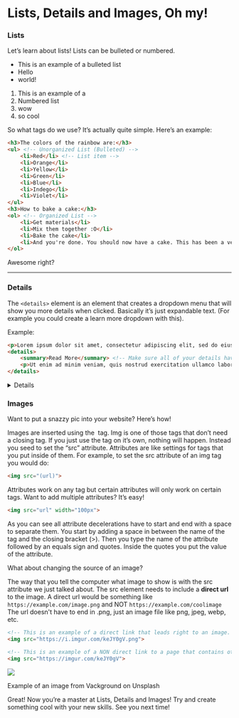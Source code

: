 # Lists, Details and Images, Oh my!

### Lists

Let’s learn about lists! Lists can be bulleted or numbered.

- This is an example of a bulleted list
- Hello
- world!
1. This is an example of a
2. Numbered list
3. wow
4. so cool

So what tags do we use? It’s actually quite simple. Here’s an example:

```html
<h3>The colors of the rainbow are:</h3>
<ul> <!-- Unorganized List (Bulleted) -->
	<li>Red</li> <!-- List item -->	
	<li>Orange</li>
	<li>Yellow</li>
	<li>Green</li>
	<li>Blue</li>
	<li>Indego</li>
	<li>Violet</li>
</ul>
<h3>How to bake a cake:</h3>
<ol> <!-- Organized List -->
	<li>Get materials</li>
	<li>Mix them together :O</li>
	<li>Bake the cake</li>
	<li>And you're done. You should now have a cake. This has been a very detailed tutorial for making a cake</li>
</ol>
```

Awesome right?

---

### Details

The `<details>` element is an element that creates a dropdown menu that will show you more details when clicked. Basically it’s just expandable text. (For example you could create a learn more dropdown with this).

Example:

```html
<p>Lorem ipsum dolor sit amet, consectetur adipiscing elit, sed do eiusmod tempor incididunt ut labore et dolore magna aliqua.</p>
<details>
	<summary>Read More</summary> <!-- Make sure all of your details have a summary otherwise you'll just get the regular old boring "More details"-->
	<p>Ut enim ad minim veniam, quis nostrud exercitation ullamco laboris nisi ut aliquip ex ea commodo consequat. Duis aute irure dolor in reprehenderit in voluptate velit esse cillum dolore eu fugiat nulla pariatur. Excepteur sint occaecat cupidatat non proident, sunt in culpa qui officia deserunt mollit anim id est laborum.</p>
</details>
```

<details>

Peek-a-boo!

</details>

### Images

Want to put a snazzy pic into your website? Here’s how!

Images are inserted using the <img> tag. Img is one of those tags that don’t need a closing tag. If you just use the tag on it’s own, nothing will happen. Instead you seed to set the “src” attribute. Attributes are like settings for tags that you put inside of them. For example, to set the src attribute of an img tag you would do:

```html
<img src="(url)">
```

Attributes work on any tag but certain attributes will only work on certain tags.  Want to add multiple attributes? It’s easy!

```html
<img src="url" width="100px">
```

As you can see all attribute decelerations have to start and end with a space to separate them. You start by adding a space in between the name of the tag and the closing bracket (>). Then you type the name of the attribute followed by an equals sign and quotes. Inside the quotes you put the value of the attribute.

What about changing the source of an image?

The way that you tell the computer what image to show is with the src attribute we just talked about. The src element needs to include a **direct url** to the image. A direct url would be something like `https://example.com/image.png` and NOT `https://example.com/coolimage` The url doesn't have to end in .png, just an image file like png, jpeg, webp, etc.

```html
<!-- This is an example of a direct link that leads right to an image. Paste this link into your browser and you should only see the image on your screen.-->
<img src="https://i.imgur.com/keJY0gV.png">

<!-- This is an example of a NON direct link to a page that contains other content. The computer doesn't understand this, so your image won't show up. -->
<img src="https://imgur.com/keJY0gV">
```

![](https://images.unsplash.com/photo-1636955779321-819753cd1741?crop=entropy&cs=tinysrgb&fit=max&fm=jpg&ixid=MnwxNDIyNzR8MHwxfGNvbGxlY3Rpb258NXwzMTcwOTl8fHx8fDJ8fDE2MzcxODg4OTU&ixlib=rb-1.2.1&q=80&w=1080)

Example of an image from Vackground on Unsplash

Great! Now you’re a master at Lists, Details and Images! Try and create something cool with your new skills. See you next time!
